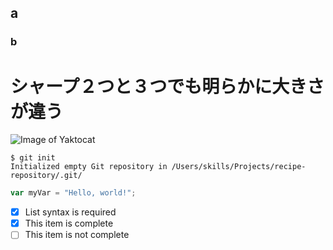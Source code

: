 ## a
### b
# シャープ２つと３つでも明らかに大きさが違う

![Image of Yaktocat](https://octodex.github.com/images/yaktocat.png)

```
$ git init
Initialized empty Git repository in /Users/skills/Projects/recipe-repository/.git/
```

``` javascript
var myVar = "Hello, world!";
```
- [x] List syntax is required
- [x] This item is complete 
- [ ] This item is not complete
